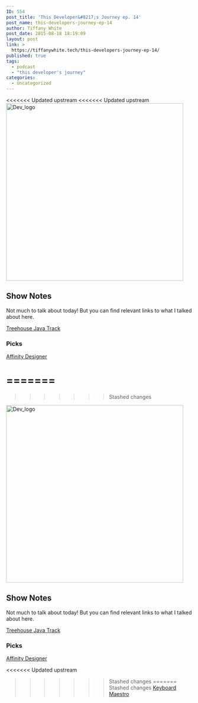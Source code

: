```yaml
---
ID: 554
post_title: 'This Developer&#8217;s Journey ep. 14'
post_name: this-developers-journey-ep-14
author: Tiffany White
post_date: 2015-08-18 18:19:09
layout: post
link: >
  https://tiffanywhite.tech/this-developers-journey-ep-14/
published: true
tags:
  - podcast
  - "this developer's journey"
categories:
  - Uncategorized
---
```

<<<<<<< Updated upstream
<<<<<<< Updated upstream
<img class="aligncenter" src="http://helloburgh.me/wp-content/uploads/2015/08/wpid-Dev-Logo.png" alt="Dev_logo" width="479" height="479" />

<h2>Show Notes</h2>

Not much to talk about today! But you can find relevant links to what I talked about here.

<a href="https://teamtreehouse.com/tracks/learn-java">Treehouse Java Track</a>
<h3>Picks</h3>
<a href="https://affinity.serif.com/en-us/designer/">Affinity Designer</a>

=======
=======
>>>>>>> Stashed changes
<img class="aligncenter" src="http://helloburgh.me/wp-content/uploads/2015/08/wpid-Dev-Logo.png" alt="Dev_logo" width="479" height="479" />

<h2>Show Notes</h2>

Not much to talk about today! But you can find relevant links to what I talked about here.

<a href="https://teamtreehouse.com/tracks/learn-java">Treehouse Java Track</a>
<h3>Picks</h3>
<a href="https://affinity.serif.com/en-us/designer/">Affinity Designer</a>

<<<<<<< Updated upstream
>>>>>>> Stashed changes
=======
>>>>>>> Stashed changes
<a href="http://www.keyboardmaestro.com/main/">Keyboard Maestro</a>